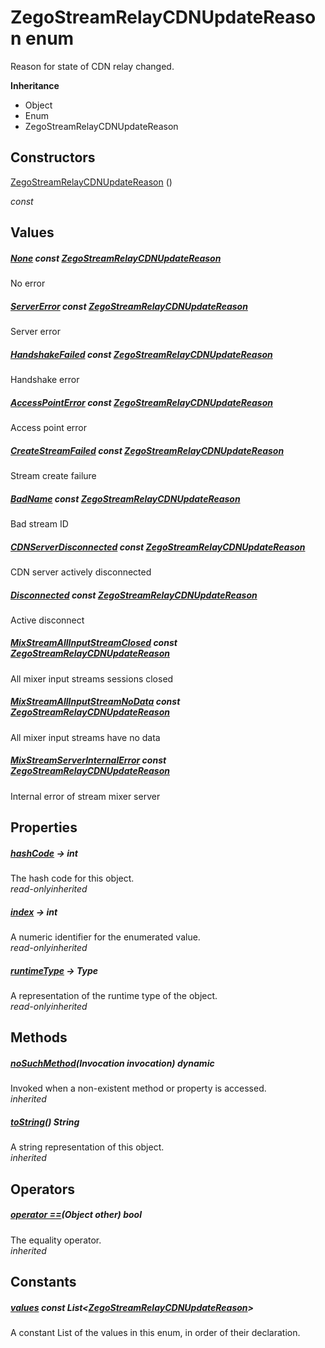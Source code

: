 


# ZegoStreamRelayCDNUpdateReason enum







<p>Reason for state of CDN relay changed.</p>



**Inheritance**

- Object
- Enum
- ZegoStreamRelayCDNUpdateReason






## Constructors

[ZegoStreamRelayCDNUpdateReason](../zego_uikit_prebuilt_live_audio_room/ZegoStreamRelayCDNUpdateReason/ZegoStreamRelayCDNUpdateReason.md) ()

  _const_ 


## Values

##### [None](../zego_uikit_prebuilt_live_audio_room/ZegoStreamRelayCDNUpdateReason.md) const [ZegoStreamRelayCDNUpdateReason](../zego_uikit_prebuilt_live_audio_room/ZegoStreamRelayCDNUpdateReason.md)



<p>No error</p>  




##### [ServerError](../zego_uikit_prebuilt_live_audio_room/ZegoStreamRelayCDNUpdateReason.md) const [ZegoStreamRelayCDNUpdateReason](../zego_uikit_prebuilt_live_audio_room/ZegoStreamRelayCDNUpdateReason.md)



<p>Server error</p>  




##### [HandshakeFailed](../zego_uikit_prebuilt_live_audio_room/ZegoStreamRelayCDNUpdateReason.md) const [ZegoStreamRelayCDNUpdateReason](../zego_uikit_prebuilt_live_audio_room/ZegoStreamRelayCDNUpdateReason.md)



<p>Handshake error</p>  




##### [AccessPointError](../zego_uikit_prebuilt_live_audio_room/ZegoStreamRelayCDNUpdateReason.md) const [ZegoStreamRelayCDNUpdateReason](../zego_uikit_prebuilt_live_audio_room/ZegoStreamRelayCDNUpdateReason.md)



<p>Access point error</p>  




##### [CreateStreamFailed](../zego_uikit_prebuilt_live_audio_room/ZegoStreamRelayCDNUpdateReason.md) const [ZegoStreamRelayCDNUpdateReason](../zego_uikit_prebuilt_live_audio_room/ZegoStreamRelayCDNUpdateReason.md)



<p>Stream create failure</p>  




##### [BadName](../zego_uikit_prebuilt_live_audio_room/ZegoStreamRelayCDNUpdateReason.md) const [ZegoStreamRelayCDNUpdateReason](../zego_uikit_prebuilt_live_audio_room/ZegoStreamRelayCDNUpdateReason.md)



<p>Bad stream ID</p>  




##### [CDNServerDisconnected](../zego_uikit_prebuilt_live_audio_room/ZegoStreamRelayCDNUpdateReason.md) const [ZegoStreamRelayCDNUpdateReason](../zego_uikit_prebuilt_live_audio_room/ZegoStreamRelayCDNUpdateReason.md)



<p>CDN server actively disconnected</p>  




##### [Disconnected](../zego_uikit_prebuilt_live_audio_room/ZegoStreamRelayCDNUpdateReason.md) const [ZegoStreamRelayCDNUpdateReason](../zego_uikit_prebuilt_live_audio_room/ZegoStreamRelayCDNUpdateReason.md)



<p>Active disconnect</p>  




##### [MixStreamAllInputStreamClosed](../zego_uikit_prebuilt_live_audio_room/ZegoStreamRelayCDNUpdateReason.md) const [ZegoStreamRelayCDNUpdateReason](../zego_uikit_prebuilt_live_audio_room/ZegoStreamRelayCDNUpdateReason.md)



<p>All mixer input streams sessions closed</p>  




##### [MixStreamAllInputStreamNoData](../zego_uikit_prebuilt_live_audio_room/ZegoStreamRelayCDNUpdateReason.md) const [ZegoStreamRelayCDNUpdateReason](../zego_uikit_prebuilt_live_audio_room/ZegoStreamRelayCDNUpdateReason.md)



<p>All mixer input streams have no data</p>  




##### [MixStreamServerInternalError](../zego_uikit_prebuilt_live_audio_room/ZegoStreamRelayCDNUpdateReason.md) const [ZegoStreamRelayCDNUpdateReason](../zego_uikit_prebuilt_live_audio_room/ZegoStreamRelayCDNUpdateReason.md)



<p>Internal error of stream mixer server</p>  





## Properties

##### [hashCode](../zego_uikit_prebuilt_live_audio_room/ZegoStreamRelayCDNUpdateReason/hashCode.md) &#8594; int



The hash code for this object.  
_<span class="feature">read-only</span><span class="feature">inherited</span>_



##### [index](../zego_uikit_prebuilt_live_audio_room/ZegoStreamRelayCDNUpdateReason/index.md) &#8594; int



A numeric identifier for the enumerated value.  
_<span class="feature">read-only</span><span class="feature">inherited</span>_



##### [runtimeType](../zego_uikit_prebuilt_live_audio_room/ZegoStreamRelayCDNUpdateReason/runtimeType.md) &#8594; Type



A representation of the runtime type of the object.  
_<span class="feature">read-only</span><span class="feature">inherited</span>_





## Methods

##### [noSuchMethod](../zego_uikit_prebuilt_live_audio_room/ZegoStreamRelayCDNUpdateReason/noSuchMethod.md)(Invocation invocation) dynamic



Invoked when a non-existent method or property is accessed.  
_<span class="feature">inherited</span>_



##### [toString](../zego_uikit_prebuilt_live_audio_room/ZegoStreamRelayCDNUpdateReason/toString.md)() String



A string representation of this object.  
_<span class="feature">inherited</span>_





## Operators

##### [operator ==](../zego_uikit_prebuilt_live_audio_room/ZegoStreamRelayCDNUpdateReason/operator_equals.md)(Object other) bool



The equality operator.  
_<span class="feature">inherited</span>_










## Constants

##### [values](../zego_uikit_prebuilt_live_audio_room/ZegoStreamRelayCDNUpdateReason/values-constant.md) const List&lt;[ZegoStreamRelayCDNUpdateReason](../zego_uikit_prebuilt_live_audio_room/ZegoStreamRelayCDNUpdateReason.md)>



A constant List of the values in this enum, in order of their declaration.  









